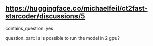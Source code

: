 ## https://huggingface.co/michaelfeil/ct2fast-starcoder/discussions/5

contains_question: yes

question_part: Is is possible to run the model in 2 gpu?
